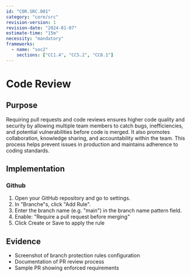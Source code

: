 ```yaml
---
id: "COR.SRC.001"
category: "core/src"
revision-version: 1
revision-date: "2024-01-07"
estimate-time: "15m"
necessity: "mandatory"
frameworks:
  - name: "soc2"
    sections: ["CC1.4", "CC5.2", "CC8.1"]
---
```


# Code Review

## Purpose

Requiring pull requests and code reviews ensures higher code quality and
security by allowing multiple team members to catch bugs, inefficiencies, and
potential vulnerabilities before code is merged. It also promotes collaboration,
knowledge sharing, and accountability within the team. This process helps
prevent issues in production and maintains adherence to coding standards.

## Implementation

### Github

1. Open your GitHub repository and go to settings.
2. In "Branche"s, click "Add Rule".
3. Enter the branch name (e.g. "main") in the branch name pattern field.
4. Enable: "Require a pull request before merging"
5. Click Create or Save to apply the rule

## Evidence

- Screenshot of branch protection rules configuration
- Documentation of PR review process
- Sample PR showing enforced requirements
